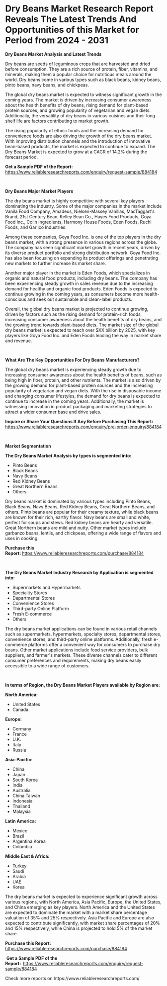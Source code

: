 <p><h1>Dry Beans Market Research Report Reveals The Latest Trends And Opportunities of this Market for Period from 2024 - 2031</h1></p><p><strong>Dry Beans Market Analysis and Latest Trends</strong></p>
<p><p>Dry beans are seeds of leguminous crops that are harvested and dried before consumption. They are a rich source of protein, fiber, vitamins, and minerals, making them a popular choice for nutritious meals around the world. Dry beans come in various types such as black beans, kidney beans, pinto beans, navy beans, and chickpeas.</p><p>The global dry beans market is expected to witness significant growth in the coming years. The market is driven by increasing consumer awareness about the health benefits of dry beans, rising demand for plant-based protein sources, and growing popularity of vegetarian and vegan diets. Additionally, the versatility of dry beans in various cuisines and their long shelf life are factors contributing to market growth.</p><p>The rising popularity of ethnic foods and the increasing demand for convenience foods are also driving the growth of the dry beans market. With improving distribution channels and the introduction of innovative bean-based products, the market is expected to continue to expand. The Dry Beans Market is expected to grow at a CAGR of 14.2% during the forecast period.</p></p>
<p><strong>Get a Sample PDF of the Report:&nbsp;</strong> <a href="https://www.reliableresearchreports.com/enquiry/request-sample/884184">https://www.reliableresearchreports.com/enquiry/request-sample/884184</a></p>
<p>&nbsp;</p>
<p><strong>Dry Beans Major Market Players</strong></p>
<p><p>The dry beans market is highly competitive with several key players dominating the industry. Some of the major companies in the market include Vanila Food Company, Amadeus, Nielsen-Massey Vanillas, MacTaggart's Brand, 21st Century Bean, Kelley Bean Co., Hayes Food Products, Goya Food Inc., Colin Ingredients, Harmony House Foods, Eden Foods, Ruchi Foods, and Garlico Industries.</p><p>Among these companies, Goya Food Inc. is one of the top players in the dry beans market, with a strong presence in various regions across the globe. The company has seen significant market growth in recent years, driven by its diverse product portfolio and strong distribution network. Goya Food Inc. has also been focusing on expanding its product offerings and penetrating new markets to further increase its market share.</p><p>Another major player in the market is Eden Foods, which specializes in organic and natural food products, including dry beans. The company has been experiencing steady growth in sales revenue due to the increasing demand for healthy and organic food products. Eden Foods is expected to continue growing in the coming years, as consumers become more health-conscious and seek out sustainable and clean-label products.</p><p>Overall, the global dry beans market is projected to continue growing, driven by factors such as the rising demand for protein-rich foods, increasing consumer awareness about the health benefits of dry beans, and the growing trend towards plant-based diets. The market size of the global dry beans market is expected to reach over $XX billion by 2025, with key players like Goya Food Inc. and Eden Foods leading the way in market share and revenue.</p></p>
<p>&nbsp;</p>
<p><strong>What Are The Key Opportunities For Dry Beans Manufacturers?</strong></p>
<p><p>The global dry beans market is experiencing steady growth due to increasing consumer awareness about the health benefits of beans, such as being high in fiber, protein, and other nutrients. The market is also driven by the growing demand for plant-based protein sources and the increasing popularity of vegetarian and vegan diets. With the rise in disposable income and changing consumer lifestyles, the demand for dry beans is expected to continue to increase in the coming years. Additionally, the market is witnessing innovation in product packaging and marketing strategies to attract a wider consumer base and drive sales.</p></p>
<p><strong>Inquire or Share Your Questions If Any Before Purchasing This Report:</strong> <a href="https://www.reliableresearchreports.com/enquiry/pre-order-enquiry/884184">https://www.reliableresearchreports.com/enquiry/pre-order-enquiry/884184</a></p>
<p>&nbsp;</p>
<p><strong>Market Segmentation</strong></p>
<p><strong>The Dry Beans Market Analysis by types is segmented into:</strong></p>
<p><ul><li>Pinto Beans</li><li>Black Beans</li><li>Navy Beans</li><li>Red Kidney Beans</li><li>Great Northern Beans</li><li>Others</li></ul></p>
<p><p>Dry beans market is dominated by various types including Pinto Beans, Black Beans, Navy Beans, Red Kidney Beans, Great Northern Beans, and others. Pinto beans are popular for their creamy texture, while black beans are known for their rich, earthy flavor. Navy beans are small and white, perfect for soups and stews. Red kidney beans are hearty and versatile. Great Northern beans are mild and nutty. Other market types include garbanzo beans, lentils, and chickpeas, offering a wide range of flavors and uses in cooking.</p></p>
<p><strong>Purchase this Report:&nbsp;</strong><a href="https://www.reliableresearchreports.com/purchase/884184">https://www.reliableresearchreports.com/purchase/884184</a></p>
<p>&nbsp;</p>
<p><strong>The Dry Beans Market Industry Research by Application is segmented into:</strong></p>
<p><ul><li>Supermarkets and Hypermarkets</li><li>Speciality Stores</li><li>Departmental Stores</li><li>Convenience Stores</li><li>Third-party Online Platform</li><li>Fresh E-commerce</li><li>Others</li></ul></p>
<p><p>The dry beans market applications can be found in various retail channels such as supermarkets, hypermarkets, specialty stores, departmental stores, convenience stores, and third-party online platforms. Additionally, fresh e-commerce platforms offer a convenient way for consumers to purchase dry beans. Other market applications include food service providers, bulk suppliers, and farmer's markets. These diverse channels cater to different consumer preferences and requirements, making dry beans easily accessible to a wide range of customers.</p></p>
<p>&nbsp;</p>
<p><strong>In terms of Region, the Dry Beans Market Players available by Region are:</strong></p>
<p>
    <p> <strong> North America: </strong>
        <ul>
            <li>United States</li>
            <li>Canada</li>
        </ul>
        </p> 
    <p> <strong> Europe: </strong>
        <ul>
            <li>Germany</li>
            <li>France</li>
            <li>U.K.</li>
            <li>Italy</li>
            <li>Russia</li>
        </ul>
        </p> 
    <p> <strong> Asia-Pacific: </strong>
        <ul>
            <li>China</li>
            <li>Japan</li>
            <li>South Korea</li>
            <li>India</li>
            <li>Australia</li>
            <li>China Taiwan</li>
            <li>Indonesia</li>
            <li>Thailand</li>
            <li>Malaysia</li>
        </ul>
        </p> 
    <p> <strong> Latin America: </strong>
        <ul>
            <li>Mexico</li>
            <li>Brazil</li>
            <li>Argentina Korea</li>
            <li>Colombia</li>
        </ul>
        </p> 
    <p> <strong> Middle East & Africa: </strong>
        <ul>
            <li>Turkey</li>
            <li>Saudi</li>
            <li>Arabia</li>
            <li>UAE</li>
            <li>Korea</li>
        </ul>
    </p>
    </p>
<p><p>The dry beans market is expected to experience significant growth across various regions, with North America, Asia Pacific, Europe, the United States, and China emerging as key players. North America and the United States are expected to dominate the market with a market share percentage valuation of 35% and 25% respectively. Asia Pacific and Europe are also expected to contribute significantly, with market share percentages of 20% and 15% respectively, while China is projected to hold 5% of the market share.</p></p>
<p><strong>Purchase this Report: </strong><a href="https://www.reliableresearchreports.com/purchase/884184">https://www.reliableresearchreports.com/purchase/884184</a></p>
<p>&nbsp;<strong>Get a Sample PDF of the Report:&nbsp;&nbsp;</strong><a href="https://www.reliableresearchreports.com/enquiry/request-sample/884184">https://www.reliableresearchreports.com/enquiry/request-sample/884184</a></p>
<p><strong></strong></p>
<p>Check more reports on https://www.reliableresearchreports.com/</p>